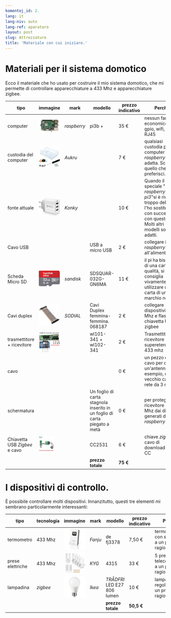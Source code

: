 ```yaml
---
komentoj_id: 2.
lang: it
lang-niv: auto
lang-ref: aparataro
layout: post
slug: Attrezzature
title: 'Materiale con cui iniziare.'
---
```

   
# Materiali per il sistema domotico

Ecco il materiale che ho usato per costruire il mio sistema domotico, che mi permette di controllare apparecchiature a 433 Mhz e apparecchiature zigbee.

| tipo | immagine | mark | modello | prezzo indicativo | Perché |
| --- | --- | --- | --- | --- | --- | 
| computer |![](/public/pi.jpg) | _raspberry_ | pi3b + | 35 € | nessun fan, economico, ha gpio, wifi, LAN RJ45 |
| custodia del computer |![](/public/loĝejo.jpg) | _Aukru_ | | 7 € | qualsiasi custodia per computer per _raspberry-pi3_ è adatta. Scegli quello che preferisci.
| fonte attuale |![](/public/elektroprovizo.jpg) | _Konky_ | | 10 € | Quando il mio speciale " _raspberry-pi3_"si è rivelato troppo debole, l'ho sostituito con successo con questo. Molti altri modelli sono adatti.
| Cavo USB | | | USB a micro USB | 2 € | collegare il _raspberry-pi3_ all'alimentazione |
| Scheda Micro SD |![](/public/SD.jpg) | _sandisk_ | SDSQUAR-032G-GN6MA | 11 € | il pi ha bisogno di una carta di qualità, si consiglia vivamente di utilizzare una carta di un marchio noto. |
| Cavi duplex |![](/public/dupont.jpg) | _SODIAL_ | Cavi Duplex femmina-femmina. 068187 | 2 € | collegare dispositivi 433 Mhz e flash chiavetta USB zigbee |
| trasmettitore + ricevitore |![](/public/dissendilo-ricevilo-433Mhz.jpg) | | wl101-341 + wl102-341 | 2 € | Trasmettitore + ricevitore supereterodina 433 mhz |
| cavo | | || 0 € | un pezzo di cavo per creare un'antenna. Ad esempio, un vecchio cavo di rete da 3 metri.
| schermatura | | | Un foglio di carta stagnola inserito in un foglio di carta piegato a metà | 0 € | per proteggere il ricevitore 433 Mhz dai disturbi generati dal _raspberry-pi3_. |
| Chiavetta USB _Zigbee_ e cavo |![](/public/cc2531+kablo.jpg) | | CC2531 | 6 € | chiave _zigbee_ e cavo di download per CC |
| | | | **prezzo totale** | **75 €** | 



# I dispositivi di controllo.

È possibile controllare molti dispositivi. Innanzitutto, questi tre elementi mi sembrano particolarmente interessanti:

| tipo | tecnologia | immagine | mark | modello | prezzo indicativo | Perché |
| --- | --- | --- | --- | --- | --- | --- |
| termometro | 433 Mhz | ![](/public/fanju.jpeg)| _Fanju_ | de fj3378 | 7,50 € | termometro con schermo a un prezzo ragionevole. |
| prese elettriche | 433 Mhz |![](/public/KYG.jpg)| _KYG_ | 4315 | 33 € | 5 prese telecomandate a un prezzo ragionevole. |
| lampadina | _zigbee_ |![](/public/tradfri.jpg)| _Ikea_ | _TRÅDFRI_ LED E27 806 lumen | 10 € | lampadina regolabile ad un prezzo ragionevole. |
| | | | | **prezzo totale** | **50,5 €** | |

